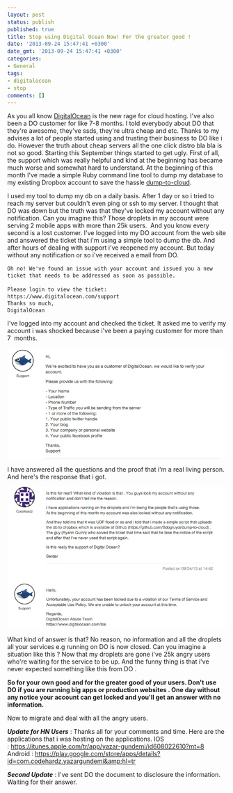 ```yaml
---
layout: post
status: publish
published: true
title: Stop using Digital Ocean Now! For the greater good !
date: '2013-09-24 15:47:41 +0300'
date_gmt: '2013-09-24 15:47:41 +0300'
categories:
- General
tags:
- digitalocean
- stop
comments: []
---
```

As you all know [DigitalOcean](https://www.digitalocean.com/) is the new rage for cloud hosting. I've also been a DO customer for like 7-8 months. I told everybody about DO that they're awesome, they've ssds, they're ultra cheap and etc. Thanks to my advises a lot of people started using and trusting their business to DO like i do.
However the truth about cheap servers all the one click distro bla bla is not so good. Starting this September things started to get ugly. First of all, the support which was really helpful and kind at the beginning has became much worse and somewhat hard to understand.
At the beginning of this month I've made a simple Ruby command line tool to dump my database to my existing Dropbox account to save the hassle [dump-to-cloud](https://github.com/Sdogruyol/dump-to-cloud).

I used my tool to dump my db on a daily basis. After 1 day or so i tried to reach my server but couldn't even ping or ssh to my server. I thought that DO was down but the truth was that they've locked my account without any notification. Can you imagine this? Those droplets in my account were serving 2 mobile apps with more than 25k users.  And you know every second is a lost customer. I've logged into my DO account from the web site and answered the ticket that i'm using a simple tool to dump the db. And after hours of dealing with support i've reopened my account.
But today without any notification or so i've received a email from DO.

    Oh no! We've found an issue with your account and issued you a new ticket that needs to be addressed as soon as possible.

    Please login to view the ticket:
    https://www.digitalocean.com/support
    Thanks so much,
    DigitalOcean

I've logged into my account and checked the ticket. It asked me to verify my account i was shocked because i've been a paying customer for more than 7  months.

![DigitalOcean Verifiy 1](/images/do_verify.png)

I have answered all the questions and the proof that i'm a real living person.
And here's the response that i got.

![DigitalOcean Verifiy 2](/images/do_verify_2.png)

What kind of answer is that? No reason, no information and all the droplets all your services e.g running on DO is now closed. Can you imagine a situation like this ? Now that my droplets are gone i've 25k angry users who're waiting for the service to be up. And the funny thing is that i've never expected something like this from DO .

<strong>So for your own good and for the greater good of your users. Don't use DO if you are running big apps or production websites . One day without any notice your account can get locked and you'll get an answer with no information. </strong>

Now to migrate and deal with all the angry users.

***Update for HN Users*** : Thanks all for your comments and time. Here are the applications that i was hosting on the applications.
IOS : https://itunes.apple.com/tr/app/yazar-gundemi/id608022610?mt=8
Android : https://play.google.com/store/apps/details?id=com.codehardz.yazargundemi&amp;hl=tr

***Second Update*** : I've sent DO the document to disclosure the information. Waiting for their answer.
